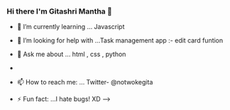 ### Hi there I'm Gitashri Mantha 👋



- 🌱 I’m currently learning ... Javascript

- 🤔 I’m looking for help with ...Task management app :- edit card funtion


- 💬 Ask me about ...  html , css , python
- 
- 📫 How to reach me: ... Twitter- @notwokegita
 
- ⚡ Fun fact: ...I hate bugs! XD
-->
